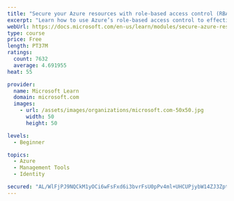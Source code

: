 ```yaml
---
title: "Secure your Azure resources with role-based access control (RBAC)"
excerpt: "Learn how to use Azure’s role-based access control to effectively manage your team’s access to Azure resources."
webUrl: https://docs.microsoft.com/en-us/learn/modules/secure-azure-resources-with-rbac/
type: course
price: Free
length: PT37M
ratings:
  count: 7632
  average: 4.691955
heat: 55

provider:
  name: Microsoft Learn
  domain: microsoft.com
  images:
    - url: /assets/images/organizations/microsoft.com-50x50.jpg
      width: 50
      height: 50

levels:
  - Beginner

topics:
  - Azure
  - Management Tools
  - Identity

secured: "AL/WlFjPJ9NQCkM1yOCi6wFsFxd6i3bvrFsU0pPv4ml+UHCUPjybW14ZJ3ZptUcxbk6gw2MgFwIJ8ilDhcjWHyeZlM3Hh9c0J1ldfE6wTdlghZ+oE0pxsBWSlBU4IQhs+WdUrKdd1u2IjlyPh2ygztJBcdJDq0nsb6IBQclEgKK+SDN8YVkAx0SvHV7CWxt7eS2iCWkem8FjmDA0d9NabwvCmayn14CtRYEDJp/6J+OjaHhOOVHd9R7IFxws3SoVt0Bx6kFgjc2otTBsE1yrCF5x3ugtMkdpXlEo8Ee8Z8BHn3c+RKFRSsGuIYOjM676awAQbGBDJpOzPg9BJRphsCXVp7dOy5cXsrmbtqklbn89xt6s5LIjeMgYYobAdftMMt5aONTQxM2ex+A6i5Vx5tRXeh4i3JaTqQ8rf1Yucjc=;t0oPXQOpd5KYf6i7F6edLg=="
---
```



